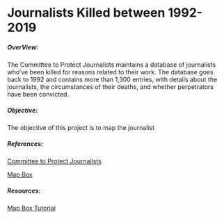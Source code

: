 # Journalists Killed between 1992-2019

##### OverView: 
The Committee to Protect Journalists maintains a database of journalists who’ve been killed for reasons related to their work. The database goes back to 1992 and contains more than 1,300 entries, with details about the journalists, the circumstances of their deaths, and whether perpetrators have been convicted.


##### Objective:

The objective of this project is to map the journalist 


##### References:
[Committee to Protect Journalists](https://cpj.org/data/killed?status=Killed&motiveConfirmed%5B%5D=Confirmed&type%5B%5D=Journalist&startyear=1992&endyear=2019&group_by=year)

[Map Box](https://www.mapbox.com/)

##### Resources:
[Map Box Tutorial ](https://git.generalassemb.ly/sei-nyc-jeopardy/react-mapbox-geoquakes)